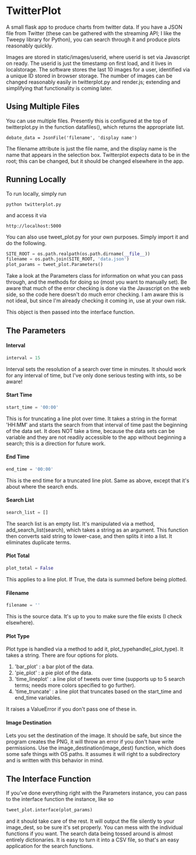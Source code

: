 # TwitterPlot
A small flask app to produce charts from twitter data. If you have a JSON file from Twitter (these can be gathered with the streaming API; I like the Tweepy library for Python), you can search through it and produce plots reasonably quickly.

Images are stored in static/images/userid, where userid is set via Javascript on ready. The userid is just the timestamp on first load, and it lives in localstorage. The software stores the last 10 images for a user, identified via a unique ID stored in browser storage. The number of images can be changed reasonably easily in twitterplot.py and render.js; extending and simplifying that functionality is coming later.

## Using Multiple Files

You can use multiple files. Presently this is configured at the top of twitterplot.py in the function datafiles(), which returns the appropriate list. 

```
debate_data = JsonFile('filename', 'display name')
```
The filename attribute is just the file name, and the display name is the name that appears in the 
selection box. Twitterplot expects data to be in the root; this can be changed, but it should be changed elsewhere in the
app.

## Running Locally
To run locally, simply run

```
python twitterplot.py
```

and access it via

```
http://localhost:5000
```

You can also use tweet_plot.py for your own purposes. Simply import it and do the following.

```python
SITE_ROOT = os.path.realpath(os.path.dirname(__file__))
filename = os.path.join(SITE_ROOT, 'data.json')
plot_params = tweet_plot.Parameters()
```

Take a look at the Parameters class for information on what you can pass through, and the methods for doing so (most you want to manually set). Be aware that much of the error checking is done via the Javascript on the web side, so the code here doesn't do much error checking. I am aware this is not ideal, but since I'm already checking it coming in, use at your own risk.

This object is then passed into the interface function.

## The Parameters

#### Interval
```python
interval = 15
```
Interval sets the resolution of a search over time in minutes. It should work for any interval of time, but I've only done serious testing with ints, so be aware!

#### Start Time
```python
start_time = '00:00'
```
This is for truncating a line plot over time. It takes a string in the format 'HH:MM' and starts the search from that interval of time past the beginning of the data set. It does NOT take a time, because the data sets can be variable and they are not readily accessible to the app without beginning a search; this is a direction for future work.

#### End Time
```python
end_time = '00:00'
```
This is the end time for a truncated line plot. Same as above, except that it's about where the search ends.

#### Search List
```python
search_list = []
```
The search list is an empty list. It's manipulated via a method, add_search_list(search), which takes a string as an argument. This function then converts said string to lower-case, and then splits it into a list. It eliminates duplicate terms.

#### Plot Total
```python
plot_total = False
```
This applies to a line plot. If True, the data is summed before being plotted.

#### Filename
```python
filename = ''
```
This is the source data. It's up to you to make sure the file exists (I check elsewhere).

#### Plot Type
Plot type is handled via a method to add it, plot\_typehandle(\_plot\_type). It takes a string. There are four options for plots.

1. 'bar_plot' : a bar plot of the data.
2. 'pie_plot' : a pie plot of the data.
3. 'time_lineplot' : a line plot of tweets over time (supports up to 5 search terms; needs more colors specified to go further).
4. 'time_truncate' : a line plot that truncates based on the start_time and end_time variables.

It raises a ValueError if you don't pass one of these in.

#### Image Destination
Lets you set the destination of the image. It should be safe, but since the program creates the PNG, it will throw an error if you don't have write permissions. Use the image_destination(image_dest) function, which does some safe things with OS paths. It assumes it will right to a subdirectory and is written with this behavior in mind.

## The Interface Function

If you've done everything right with the Parameters instance, you can pass to the interface function the instance, like so
```python
tweet_plot.interface(plot_params)
```
and it should take care of the rest. It will output the file silently to your image_dest, so be sure it's set properly. You can mess with the individual functions if you want. The search data being tossed around is almost entirely dictionaries. It is easy to turn it into a CSV file, so that's an easy application for the search functions.

